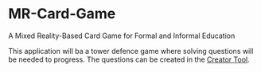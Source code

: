 # MR-Card-Game
A Mixed Reality-Based Card Game for Formal and Informal Education

This application will ba a tower defence game where solving questions will be needed to progress. The questions can be created in the [Creator Tool](https://github.com/rwth-acis/MR-QuestionCreator-Card-Game).
